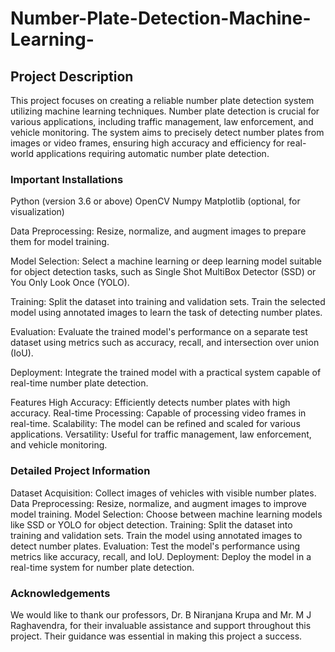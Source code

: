 # Number-Plate-Detection-Machine-Learning-
## Project Description
This project focuses on creating a reliable number plate detection system utilizing machine learning techniques. Number plate detection is crucial for various applications, including traffic management, law enforcement, and vehicle monitoring. The system aims to precisely detect number plates from images or video frames, ensuring high accuracy and efficiency for real-world applications requiring automatic number plate detection.

### Important Installations
Python (version 3.6 or above)
OpenCV
Numpy
Matplotlib (optional, for visualization)

Data Preprocessing:
Resize, normalize, and augment images to prepare them for model training.

Model Selection:
Select a machine learning or deep learning model suitable for object detection tasks, such as Single Shot MultiBox Detector (SSD) or You Only Look Once (YOLO).

Training:
Split the dataset into training and validation sets. Train the selected model using annotated images to learn the task of detecting number plates.

Evaluation:
Evaluate the trained model's performance on a separate test dataset using metrics such as accuracy, recall, and intersection over union (IoU).

Deployment:
Integrate the trained model with a practical system capable of real-time number plate detection.

Features
High Accuracy: Efficiently detects number plates with high accuracy.
Real-time Processing: Capable of processing video frames in real-time.
Scalability: The model can be refined and scaled for various applications.
Versatility: Useful for traffic management, law enforcement, and vehicle monitoring.

### Detailed Project Information
Dataset Acquisition:
Collect images of vehicles with visible number plates.
Data Preprocessing:
Resize, normalize, and augment images to improve model training.
Model Selection:
Choose between machine learning models like SSD or YOLO for object detection.
Training:
Split the dataset into training and validation sets.
Train the model using annotated images to detect number plates.
Evaluation:
Test the model's performance using metrics like accuracy, recall, and IoU.
Deployment:
Deploy the model in a real-time system for number plate detection.
### Acknowledgements
We would like to thank our professors, Dr. B Niranjana Krupa and Mr. M J Raghavendra, for their invaluable assistance and support throughout this project. Their guidance was essential in making this project a success.
